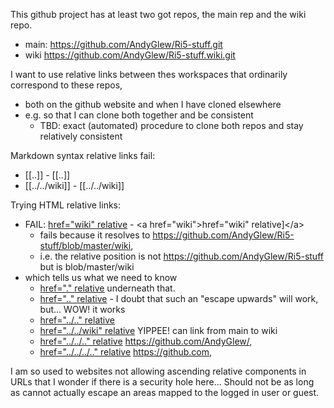 This github project has at least two got repos, the main rep and the wiki repo.
* main: https://github.com/AndyGlew/Ri5-stuff.git
* wiki https://github.com/AndyGlew/Ri5-stuff.wiki.git


I want to use relative links between thes workspaces that ordinarily correspond to these repos, 
* both on the github website and when I have cloned elsewhere
* e.g. so that I can clone both together and be consistent
  * TBD: exact (automated) procedure to clone both repos and stay relatively consistent
  
Markdown syntax relative links fail: 
* [[..]] - \[[..]]
* [[../../wiki]] - \[[../../wiki]] 

Trying HTML relative links:
* FAIL: <a href="wiki">href="wiki" relative</a> - \<a href="wiki">href="wiki" relative]\</a> 
  * fails because it resolves to https://github.com/AndyGlew/Ri5-stuff/blob/master/wiki, 
  * i.e. the relative position is not https://github.com/AndyGlew/Ri5-stuff but is blob/master/wiki
* which tells us what we need to know
  * <a href=".">href="." relative</a> underneath that.
  * <a href="..">href=".." relative</a> - I doubt that such an "escape upwards" will work, but...  WOW! it works
  * <a href="../..">href="../.." relative</a> 
  * <a href="../../wiki">href="../../wiki" relative</a> YIPPEE! can link from main to wiki
  * <a href="../../..">href="../../.." relative</a> https://github.com/AndyGlew/, 
  * <a href="../../../..">href="../../../.." relative</a> https://github.com, 

I am so used to websites not allowing ascending relative components in URLs that I wonder if there is a security hole here... Should not be as long as cannot actually escape an areas mapped to the logged in user or guest.
